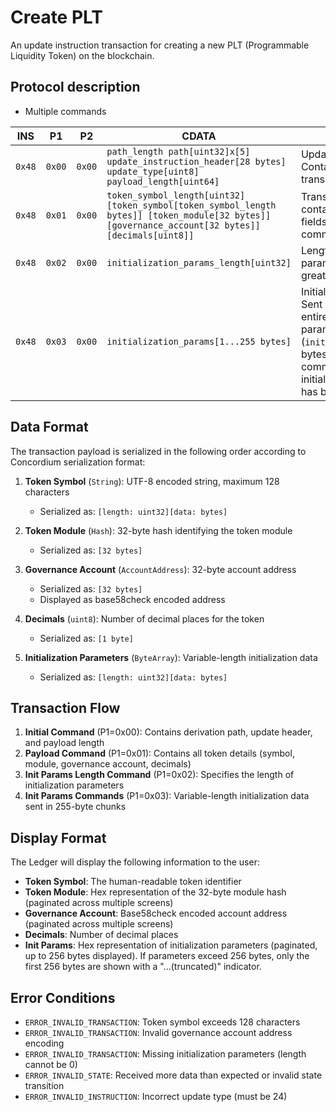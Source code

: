 # Create PLT

An update instruction transaction for creating a new PLT (Programmable Liquidity Token) on the blockchain.

## Protocol description

* Multiple commands

INS | P1 | P2 | CDATA | Comment |
|----|--------|-----|-------------|----|
| `0x48` | `0x00` | `0x00` | `path_length path[uint32]x[5] update_instruction_header[28 bytes] update_type[uint8] payload_length[uint64]` | Update type must be 24. Contains derivation path and transaction header. |
| `0x48` | `0x01` | `0x00` | `token_symbol_length[uint32] [token_symbol[token_symbol_length bytes]] [token_module[32 bytes]] [governance_account[32 bytes]] [decimals[uint8]]` | Transaction payload containing token details. All fields are included in this command. |
| `0x48` | `0x02` | `0x00` | `initialization_params_length[uint32]` | Length of initialization parameters in bytes. Must be greater than 0. |
| `0x48` | `0x03` | `0x00` | `initialization_params[1...255 bytes]` | Initialization parameters bytes. Sent in batches until the entirety of the initialization parameters (`initialization_params_length` bytes) has been sent. This command is repeated until all initialization parameter data has been sent. |

## Data Format

The transaction payload is serialized in the following order according to Concordium serialization format:

1. **Token Symbol** (`String`): UTF-8 encoded string, maximum 128 characters
   - Serialized as: `[length: uint32][data: bytes]`

2. **Token Module** (`Hash`): 32-byte hash identifying the token module
   - Serialized as: `[32 bytes]`

3. **Governance Account** (`AccountAddress`): 32-byte account address
   - Serialized as: `[32 bytes]`
   - Displayed as base58check encoded address

4. **Decimals** (`uint8`): Number of decimal places for the token
   - Serialized as: `[1 byte]`

5. **Initialization Parameters** (`ByteArray`): Variable-length initialization data
   - Serialized as: `[length: uint32][data: bytes]`

## Transaction Flow

1. **Initial Command** (P1=0x00): Contains derivation path, update header, and payload length
2. **Payload Command** (P1=0x01): Contains all token details (symbol, module, governance account, decimals)
3. **Init Params Length Command** (P1=0x02): Specifies the length of initialization parameters
4. **Init Params Commands** (P1=0x03): Variable-length initialization data sent in 255-byte chunks

## Display Format

The Ledger will display the following information to the user:

- **Token Symbol**: The human-readable token identifier
- **Token Module**: Hex representation of the 32-byte module hash (paginated across multiple screens)
- **Governance Account**: Base58check encoded account address (paginated across multiple screens)
- **Decimals**: Number of decimal places
- **Init Params**: Hex representation of initialization parameters (paginated, up to 256 bytes displayed). If parameters exceed 256 bytes, only the first 256 bytes are shown with a "...(truncated)" indicator.

## Error Conditions

- `ERROR_INVALID_TRANSACTION`: Token symbol exceeds 128 characters
- `ERROR_INVALID_TRANSACTION`: Invalid governance account address encoding
- `ERROR_INVALID_TRANSACTION`: Missing initialization parameters (length cannot be 0)
- `ERROR_INVALID_STATE`: Received more data than expected or invalid state transition
- `ERROR_INVALID_INSTRUCTION`: Incorrect update type (must be 24)
